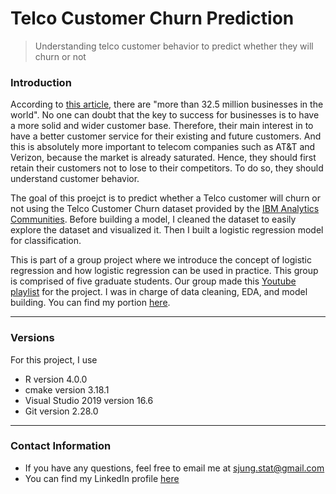 Telco Customer Churn Prediction
================
> Understanding telco customer behavior to predict whether they will churn or not


### Introduction

According to [this article](https://www.bizjournals.com/albany/news/2019/04/11/number-of-businesses-in-the-united-states.html#:~:text=But%20with%20more%20than%2032.5,to%20where%20people%20conduct%20business.), there are "more than 32.5 million businesses in the world". No one can doubt that the key to success for businesses is to have a more solid and wider customer base. Therefore, their main interest in to have a better customer service for their existing and future customers. And this is absolutely more important to telecom companies such as AT&T and Verizon, because the market is already saturated. Hence, they should first retain their customers not to lose to their competitors. To do so, they should understand customer behavior. 

The goal of this proejct is to predict whether a Telco customer will churn or not using the Telco Customer Churn dataset provided by the [IBM Analytics Communities](https://www.kaggle.com/blastchar/telco-customer-churn). Before building a model, I cleaned the dataset to easily explore the dataset and visualized it. Then I built a logistic regression model for classification. 

This is part of a group project where we introduce the concept of logistic regression and how logistic regression can be used in practice. This group is comprised of five graduate students. Our group made this [Youtube playlist](youtube.com/playlist?list=PLGmy0B-4mUItp8wku-Mil8iBGIp1u0JIV) for the project. I was in charge of data cleaning, EDA, and model building. You can find my portion [here](https://www.youtube.com/watch?v=d7LDoWV-xjk&list=PLGmy0B-4mUItp8wku-Mil8iBGIp1u0JIV&index=5&t=0s). 


-----


### Versions

For this project, I use

  - R version 4.0.0
  - cmake version 3.18.1
  - Visual Studio 2019 version 16.6
  - Git version 2.28.0

-----

### Contact Information

  - If you have any questions, feel free to email me at
    <sjung.stat@gmail.com>
  - You can find my LinkedIn profile
    [here](https://www.linkedin.com/in/sjung-stat/)
